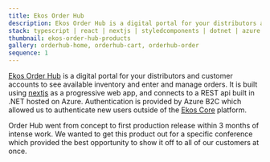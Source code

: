 ```yaml
---
title: Ekos Order Hub
description: Ekos Order Hub is a digital portal for your distributors and customer accounts to see available inventory and enter and manage orders.
stack: typescript | react | nextjs | styledcomponents | dotnet | azure
thumbnail: ekos-order-hub-products
gallery: orderhub-home, orderhub-cart, orderhub-order
sequence: 1
---
```


[Ekos Order Hub](https://www.goekos.com/orderhub/) is a digital portal for your distributors and customer accounts to see available inventory and enter and manage orders. It is built using [nextjs](https://nextjs.org/) as a progressive web app, and connects to a REST api built in .NET hosted on Azure. Authentication is provided by Azure B2C which allowed us to authenticate new users outside of the [Ekos Core](/projects/ekos-boost) platform.

Order Hub went from concept to first production release within 3 months of intense work. We wanted to get this product out for a specific conference which provided the best opportunity to show it off to all of our customers at once.